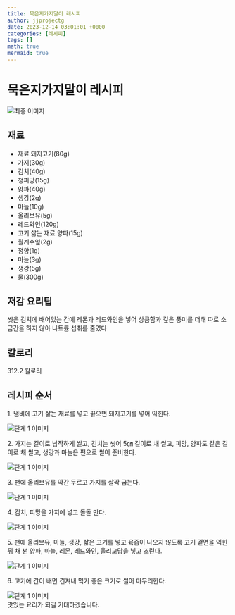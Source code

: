 ```yaml
---
title: 묵은지가지말이 레시피
author: jjprojectg
date: 2023-12-14 03:01:01 +0000
categories: [레시피]
tags: []
math: true
mermaid: true
---
```

<meta name="og:type" content="website"/>
<meta charset="UTF-8"/>
<div class="header">
  <h1>묵은지가지말이 레시피</h1>
</div>

<div class="container my-4">
  <div class="row">
    <div class="col-12 col-md-6">
      <div class="recipe-image">
        <img src="http://www.foodsafetykorea.go.kr/uploadimg/cook/10_00257_2.png" class="step-image" alt="최종 이미지"/>
      </div>
    </div>
    <div class="col-12 col-md-6">
      <div class="ingredients">
        <h2>재료</h2>
        <ul class="card">
          <li> 재료 돼지고기(80g) </li>
          <li>  가지(30g) </li>
          <li>  김치(40g) </li>
          <li>  청피망(15g) </li>
          <li> 양파(40g) </li>
          <li>  생강(2g) </li>
          <li>  마늘(10g) </li>
          <li>  올리브유(5g) </li>
          <li> 레드와인(120g) </li>
          <li> 고기 삶는 재료 양파(15g) </li>
          <li>  월계수잎(2g) </li>
          <li>  정향(1g) </li>
          <li> 마늘(3g) </li>
          <li>  생강(5g) </li>
          <li>  물(300g) </li>
</ul>
      </div>
    </div>
    <div class="col-12 col-md-6">
      <div class="ingredients">
        <h2>저감 요리팁</h2>
        <div class="card"> 
          <p>
            씻은 김치에 배어있는 간에 레몬과 레드와인을 넣어 상큼함과
깊은 풍미를 더해 따로 소금간을 하지 않아 나트륨 섭취를 줄였다
          </p>
        </div>
      </div>
      <div class="ingredients">
        <h2>칼로리</h2>
        <div class="card"> 
          <p>
            312.2 칼로리
          </p>
        </div>
      </div>
    </div>
  </div>

  <h2 class="my-4">레시피 순서</h2>
  <div class="card recipe-card">
    <div class="card-body recipe-step">
      <p class="card-text step-description">1. 냄비에 고기 삶는 재료를 넣고
끓으면 돼지고기를 넣어 익힌다.</p>
      <img src="http://www.foodsafetykorea.go.kr/uploadimg/cook/20_00257_1.png" alt="단계 1 이미지" class="step-image"/>
    </div>
  </div>
  <div class="card recipe-card">
    <div class="card-body recipe-step">
      <p class="card-text step-description">2. 가지는 길이로 납작하게 썰고,
김치는 씻어 5㎝ 길이로 채 썰고,
피망, 양파도 같은 길이로 채 썰고,
생강과 마늘은 편으로 썰어 준비한다.</p>
      <img src="http://www.foodsafetykorea.go.kr/uploadimg/cook/20_00257_2.png" alt="단계 1 이미지" class="step-image"/>
    </div>
  </div>
  <div class="card recipe-card">
    <div class="card-body recipe-step">
      <p class="card-text step-description">3. 팬에 올리브유를 약간 두르고
가지를 살짝 굽는다.</p>
      <img src="http://www.foodsafetykorea.go.kr/uploadimg/cook/20_00257_3.png" alt="단계 1 이미지" class="step-image"/>
    </div>
  </div>
  <div class="card recipe-card">
    <div class="card-body recipe-step">
      <p class="card-text step-description">4. 김치, 피망을 가지에 넣고 돌돌 만다.</p>
      <img src="http://www.foodsafetykorea.go.kr/uploadimg/cook/20_00257_4.png" alt="단계 1 이미지" class="step-image"/>
    </div>
  </div>
  <div class="card recipe-card">
    <div class="card-body recipe-step">
      <p class="card-text step-description">5. 팬에 올리브유, 마늘, 생강,
삶은 고기를 넣고 육즙이 나오지
않도록 고기 겉면을 익힌 뒤 채 썬
양파, 마늘, 레몬, 레드와인,
올리고당을 넣고 조린다.</p>
      <img src="http://www.foodsafetykorea.go.kr/uploadimg/cook/20_00257_5.png" alt="단계 1 이미지" class="step-image"/>
    </div>
  </div>
  <div class="card recipe-card">
    <div class="card-body recipe-step">
      <p class="card-text step-description">6. 고기에 간이 배면 건져내 먹기
좋은 크기로 썰어 마무리한다.</p>
      <img src="http://www.foodsafetykorea.go.kr/uploadimg/cook/20_00257_6.png" alt="단계 1 이미지" class="step-image"/>
    </div>
  </div>

</div>
맛있는 요리가 되길 기대하겠습니다.
